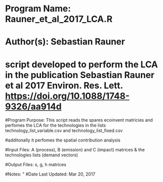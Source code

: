 # Program Name: Rauner_et_al_2017_LCA.R
# Author(s): Sebastian Rauner 

# script developed to perform the LCA in the publication Sebastian Rauner et al 2017 Environ. Res. Lett. https://doi.org/10.1088/1748-9326/aa914d
#Program Purpose: This script reads the spares ecoinvent matricies and perfomes the LCA for the technologies in the lists technology_list_variable.csv and technology_list_fixed.csv

#additonally it perfomes the spatial contribution analysis

#Input Files: A (process), B (emission) and C (impact) matrices & the technologies lists (demand vectors)

#Output Files: s, g, h matrices

#Notes: " 
#Date Last Updated: Mar 20, 2017 
